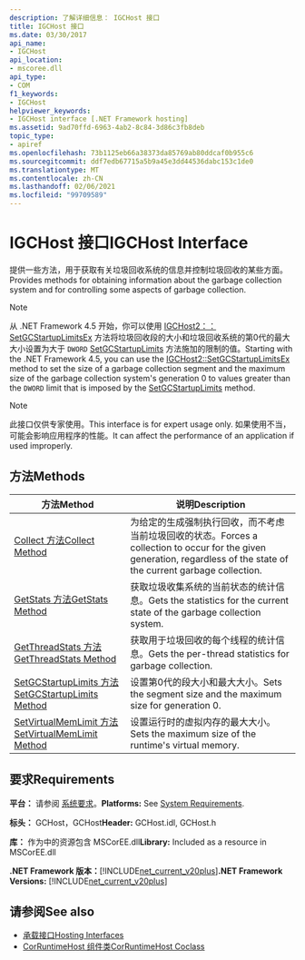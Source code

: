 ```yaml
---
description: 了解详细信息： IGCHost 接口
title: IGCHost 接口
ms.date: 03/30/2017
api_name:
- IGCHost
api_location:
- mscoree.dll
api_type:
- COM
f1_keywords:
- IGCHost
helpviewer_keywords:
- IGCHost interface [.NET Framework hosting]
ms.assetid: 9ad70ffd-6963-4ab2-8c84-3d86c3fb8deb
topic_type:
- apiref
ms.openlocfilehash: 73b1125eb66a38373da85769ab80ddcaf0b955c6
ms.sourcegitcommit: ddf7edb67715a5b9a45e3dd44536dabc153c1de0
ms.translationtype: MT
ms.contentlocale: zh-CN
ms.lasthandoff: 02/06/2021
ms.locfileid: "99709589"
---
```

# <a name="igchost-interface"></a><span data-ttu-id="3546f-103">IGCHost 接口</span><span class="sxs-lookup"><span data-stu-id="3546f-103">IGCHost Interface</span></span>

<span data-ttu-id="3546f-104">提供一些方法，用于获取有关垃圾回收系统的信息并控制垃圾回收的某些方面。</span><span class="sxs-lookup"><span data-stu-id="3546f-104">Provides methods for obtaining information about the garbage collection system and for controlling some aspects of garbage collection.</span></span>  
  
> [!NOTE]
> <span data-ttu-id="3546f-105">从 .NET Framework 4.5 开始，你可以使用 [IGCHost2：： SetGCStartupLimitsEx](igchost2-setgcstartuplimitsex-method.md) 方法将垃圾回收段的大小和垃圾回收系统的第0代的最大大小设置为大于 `DWORD` [SetGCStartupLimits](igchost-setgcstartuplimits-method.md) 方法施加的限制的值。</span><span class="sxs-lookup"><span data-stu-id="3546f-105">Starting with the .NET Framework 4.5, you can use the [IGCHost2::SetGCStartupLimitsEx](igchost2-setgcstartuplimitsex-method.md) method to set the size of a garbage collection segment and the maximum size of the garbage collection system's generation 0 to values greater than the `DWORD` limit that is imposed by the [SetGCStartupLimits](igchost-setgcstartuplimits-method.md) method.</span></span>  
  
> [!NOTE]
> <span data-ttu-id="3546f-106">此接口仅供专家使用。</span><span class="sxs-lookup"><span data-stu-id="3546f-106">This interface is for expert usage only.</span></span> <span data-ttu-id="3546f-107">如果使用不当，可能会影响应用程序的性能。</span><span class="sxs-lookup"><span data-stu-id="3546f-107">It can affect the performance of an application if used improperly.</span></span>  
  
## <a name="methods"></a><span data-ttu-id="3546f-108">方法</span><span class="sxs-lookup"><span data-stu-id="3546f-108">Methods</span></span>  
  
|<span data-ttu-id="3546f-109">方法</span><span class="sxs-lookup"><span data-stu-id="3546f-109">Method</span></span>|<span data-ttu-id="3546f-110">说明</span><span class="sxs-lookup"><span data-stu-id="3546f-110">Description</span></span>|  
|------------|-----------------|  
|[<span data-ttu-id="3546f-111">Collect 方法</span><span class="sxs-lookup"><span data-stu-id="3546f-111">Collect Method</span></span>](igchost-collect-method.md)|<span data-ttu-id="3546f-112">为给定的生成强制执行回收，而不考虑当前垃圾回收的状态。</span><span class="sxs-lookup"><span data-stu-id="3546f-112">Forces a collection to occur for the given generation, regardless of the state of the current garbage collection.</span></span>|  
|[<span data-ttu-id="3546f-113">GetStats 方法</span><span class="sxs-lookup"><span data-stu-id="3546f-113">GetStats Method</span></span>](igchost-getstats-method.md)|<span data-ttu-id="3546f-114">获取垃圾收集系统的当前状态的统计信息。</span><span class="sxs-lookup"><span data-stu-id="3546f-114">Gets the statistics for the current state of the garbage collection system.</span></span>|  
|[<span data-ttu-id="3546f-115">GetThreadStats 方法</span><span class="sxs-lookup"><span data-stu-id="3546f-115">GetThreadStats Method</span></span>](igchost-getthreadstats-method.md)|<span data-ttu-id="3546f-116">获取用于垃圾回收的每个线程的统计信息。</span><span class="sxs-lookup"><span data-stu-id="3546f-116">Gets the per-thread statistics for garbage collection.</span></span>|  
|[<span data-ttu-id="3546f-117">SetGCStartupLimits 方法</span><span class="sxs-lookup"><span data-stu-id="3546f-117">SetGCStartupLimits Method</span></span>](igchost-setgcstartuplimits-method.md)|<span data-ttu-id="3546f-118">设置第0代的段大小和最大大小。</span><span class="sxs-lookup"><span data-stu-id="3546f-118">Sets the segment size and the maximum size for generation 0.</span></span>|  
|[<span data-ttu-id="3546f-119">SetVirtualMemLimit 方法</span><span class="sxs-lookup"><span data-stu-id="3546f-119">SetVirtualMemLimit Method</span></span>](igchost-setvirtualmemlimit-method.md)|<span data-ttu-id="3546f-120">设置运行时的虚拟内存的最大大小。</span><span class="sxs-lookup"><span data-stu-id="3546f-120">Sets the maximum size of the runtime's virtual memory.</span></span>|  
  
## <a name="requirements"></a><span data-ttu-id="3546f-121">要求</span><span class="sxs-lookup"><span data-stu-id="3546f-121">Requirements</span></span>  

 <span data-ttu-id="3546f-122">**平台：** 请参阅 [系统要求](../../get-started/system-requirements.md)。</span><span class="sxs-lookup"><span data-stu-id="3546f-122">**Platforms:** See [System Requirements](../../get-started/system-requirements.md).</span></span>  
  
 <span data-ttu-id="3546f-123">**标头：** GCHost，GCHost</span><span class="sxs-lookup"><span data-stu-id="3546f-123">**Header:** GCHost.idl, GCHost.h</span></span>  
  
 <span data-ttu-id="3546f-124">**库：** 作为中的资源包含 MSCorEE.dll</span><span class="sxs-lookup"><span data-stu-id="3546f-124">**Library:** Included as a resource in MSCorEE.dll</span></span>  
  
 <span data-ttu-id="3546f-125">**.NET Framework 版本：**[!INCLUDE[net_current_v20plus](../../../../includes/net-current-v20plus-md.md)]</span><span class="sxs-lookup"><span data-stu-id="3546f-125">**.NET Framework Versions:** [!INCLUDE[net_current_v20plus](../../../../includes/net-current-v20plus-md.md)]</span></span>  
  
## <a name="see-also"></a><span data-ttu-id="3546f-126">请参阅</span><span class="sxs-lookup"><span data-stu-id="3546f-126">See also</span></span>

- [<span data-ttu-id="3546f-127">承载接口</span><span class="sxs-lookup"><span data-stu-id="3546f-127">Hosting Interfaces</span></span>](hosting-interfaces.md)
- [<span data-ttu-id="3546f-128">CorRuntimeHost 组件类</span><span class="sxs-lookup"><span data-stu-id="3546f-128">CorRuntimeHost Coclass</span></span>](corruntimehost-coclass.md)
